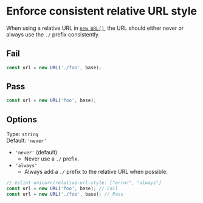 # Enforce consistent relative URL style

<!-- Do not manually modify RULE_NOTICE part -->
<!-- RULE_NOTICE_START -->
<!-- RULE_NOTICE_END -->

When using a relative URL in [`new URL()`](https://developer.mozilla.org/en-US/docs/Web/API/URL/URL), the URL should either never or always use the `./` prefix consistently.

## Fail

```js
const url = new URL('./foo', base);
```

## Pass

```js
const url = new URL('foo', base);
```

## Options

Type: `string`\
Default: `'never'`

- `'never'` (default)
  - Never use a `./` prefix.
- `'always'`
  - Always add a `./` prefix to the relative URL when possible.

```js
// eslint unicorn/relative-url-style: ["error", "always"]
const url = new URL('foo', base); // Fail
const url = new URL('./foo', base); // Pass
```
